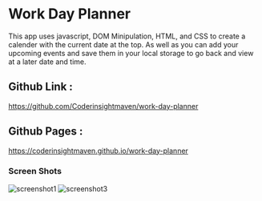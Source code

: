 # Work Day Planner
This app uses javascript, DOM Minipulation, HTML, and CSS to create a calender with the current date at the top. As well as you can add your upcoming events and save them in your local storage to go back and view at a later date and time. 

## Github Link : 
https://github.com/Coderinsightmaven/work-day-planner

## Github Pages : 
https://coderinsightmaven.github.io/work-day-planner

### Screen Shots
![screenshot1](https://github.com/Coderinsightmaven/work-day-planner/assets/104241865/e0729004-4582-4b29-8123-c5dcfa713eac)
![screenshot3](https://github.com/Coderinsightmaven/work-day-planner/assets/104241865/d2374a3d-a086-441d-a4af-718b091a2d8e)
